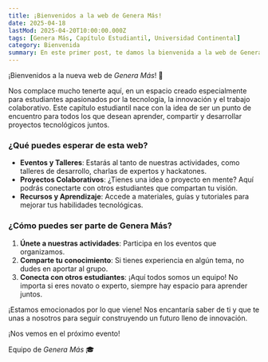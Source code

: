 ```yaml
---
title: ¡Bienvenidos a la web de Genera Más!
date: 2025-04-18
lastMod: 2025-04-20T10:00:00.000Z
tags: [Genera Más, Capítulo Estudiantil, Universidad Continental]
category: Bienvenida
summary: En este primer post, te damos la bienvenida a la web de Genera Más, tu capítulo estudiantil de la Universidad Continental.
---
```


¡Bienvenidos a la nueva web de *Genera Más*! 🚀

Nos complace mucho tenerte aquí, en un espacio creado especialmente para estudiantes apasionados por la tecnología, la innovación y el trabajo colaborativo. Este capítulo estudiantil nace con la idea de ser un punto de encuentro para todos los que desean aprender, compartir y desarrollar proyectos tecnológicos juntos.

### ¿Qué puedes esperar de esta web?

- **Eventos y Talleres**: Estarás al tanto de nuestras actividades, como talleres de desarrollo, charlas de expertos y hackatones.
- **Proyectos Colaborativos**: ¿Tienes una idea o proyecto en mente? Aquí podrás conectarte con otros estudiantes que compartan tu visión.
- **Recursos y Aprendizaje**: Accede a materiales, guías y tutoriales para mejorar tus habilidades tecnológicas.

### ¿Cómo puedes ser parte de Genera Más?

1. **Únete a nuestras actividades**: Participa en los eventos que organizamos.
2. **Comparte tu conocimiento**: Si tienes experiencia en algún tema, no dudes en aportar al grupo.
3. **Conecta con otros estudiantes**: ¡Aquí todos somos un equipo! No importa si eres novato o experto, siempre hay espacio para aprender juntos.

¡Estamos emocionados por lo que viene! Nos encantaría saber de ti y que te unas a nosotros para seguir construyendo un futuro lleno de innovación.

¡Nos vemos en el próximo evento!

Equipo de *Genera Más* 🎓
